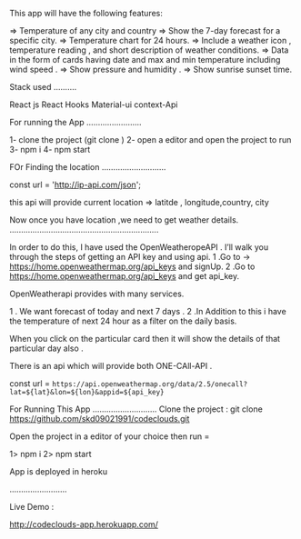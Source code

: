 This app will have the following features:


=> Temperature of any city and country
=> Show the 7-day forecast for a specific city.
=> Temperature chart for 24 hours.
=> Include a weather icon , temperature reading , and short description of weather conditions.
=> Data in the form of cards having date and max and min temperature including wind speed .
=> Show pressure and humidity .
=> Show sunrise sunset time.

Stack used 
..........

React js 
React Hooks
Material-ui
context-Api

For running the App
........................

1- clone the project (git clone )
2- open a editor and open the project to run
3- npm i
4- npm start


FOr Finding the location 
............................

const url = 'http://ip-api.com/json';

this api will provide current location => latitde , longitude,country, city

Now once you have location ,we need to get weather details.
.................................................................


In order to do this, I have used the OpenWeatheropeAPI . I’ll walk you through the steps of getting an API key and using api.
1 .Go to → https://home.openweathermap.org/api_keys and signUp.
2 .Go to https://home.openweathermap.org/api_keys and get api_key.

OpenWeatherapi provides with many services.

1 . We want forecast of today and next 7 days .
2 .In Addition to this i have the temperature of next 24 hour as a filter on the daily basis.

When you click on the particular card then it will show the details of that particular day also .

There is an api which will provide both ONE-CAll-API .

const url = `https://api.openweathermap.org/data/2.5/onecall?lat=${lat}&lon=${lon}&appid=${api_key}`

For Running This App
............................
Clone the project : git clone https://github.com/skd09021991/codeclouds.git

Open the project in a editor of your choice then run =  

1>   npm i 
2>   npm start

App is deployed in heroku

.........................

Live Demo : 

http://codeclouds-app.herokuapp.com/

